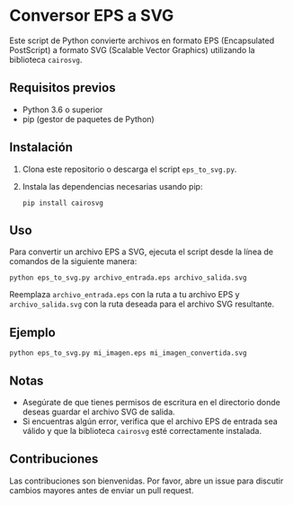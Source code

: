 # Conversor EPS a SVG

Este script de Python convierte archivos en formato EPS (Encapsulated PostScript) a formato SVG (Scalable Vector Graphics) utilizando la biblioteca `cairosvg`.

## Requisitos previos

- Python 3.6 o superior
- pip (gestor de paquetes de Python)

## Instalación

1. Clona este repositorio o descarga el script `eps_to_svg.py`.

2. Instala las dependencias necesarias usando pip:

   ```
   pip install cairosvg
   ```

## Uso

Para convertir un archivo EPS a SVG, ejecuta el script desde la línea de comandos de la siguiente manera:

```
python eps_to_svg.py archivo_entrada.eps archivo_salida.svg
```

Reemplaza `archivo_entrada.eps` con la ruta a tu archivo EPS y `archivo_salida.svg` con la ruta deseada para el archivo SVG resultante.

## Ejemplo

```
python eps_to_svg.py mi_imagen.eps mi_imagen_convertida.svg
```

## Notas

- Asegúrate de que tienes permisos de escritura en el directorio donde deseas guardar el archivo SVG de salida.
- Si encuentras algún error, verifica que el archivo EPS de entrada sea válido y que la biblioteca `cairosvg` esté correctamente instalada.

## Contribuciones

Las contribuciones son bienvenidas. Por favor, abre un issue para discutir cambios mayores antes de enviar un pull request.
